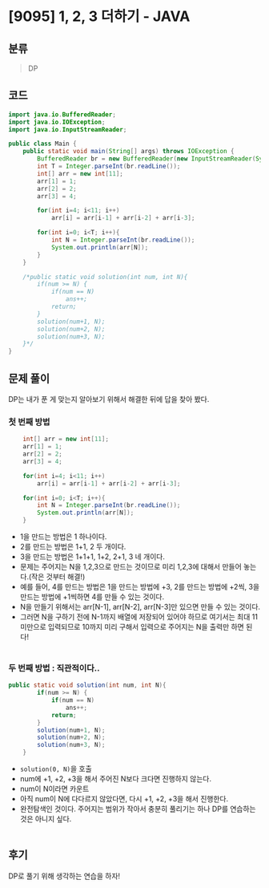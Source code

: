 # [9095] 1, 2, 3 더하기 - JAVA

## 분류
> DP

## 코드
```java
import java.io.BufferedReader;
import java.io.IOException;
import java.io.InputStreamReader;

public class Main {
    public static void main(String[] args) throws IOException {
        BufferedReader br = new BufferedReader(new InputStreamReader(System.in));
        int T = Integer.parseInt(br.readLine());
        int[] arr = new int[11];
        arr[1] = 1;
        arr[2] = 2;
        arr[3] = 4;

        for(int i=4; i<11; i++)
            arr[i] = arr[i-1] + arr[i-2] + arr[i-3];

        for(int i=0; i<T; i++){
            int N = Integer.parseInt(br.readLine());
            System.out.println(arr[N]);
        }
    }

    /*public static void solution(int num, int N){
        if(num >= N) {
            if(num == N)
                ans++;
            return;
        }
        solution(num+1, N);
        solution(num+2, N);
        solution(num+3, N);
    }*/
}
```

## 문제 풀이
DP는 내가 푼 게 맞는지 알아보기 위해서 해결한 뒤에 답을 찾아 봤다.

### 첫 번째 방법
```java
    int[] arr = new int[11];
    arr[1] = 1;
    arr[2] = 2;
    arr[3] = 4;

    for(int i=4; i<11; i++)
        arr[i] = arr[i-1] + arr[i-2] + arr[i-3];

    for(int i=0; i<T; i++){
        int N = Integer.parseInt(br.readLine());
        System.out.println(arr[N]);
    }
```
   - 1을 만드는 방법은 1 하나이다.
   - 2를 만드는 방법은 1+1, 2 두 개이다.
   - 3을 만드는 방법은 1+1+1, 1+2, 2+1, 3 네 개이다.
   - 문제는 주어지는 N을 1,2,3으로 만드는 것이므로 미리 1,2,3에 대해서 만들어 놓는다.(작은 것부터 해결!)
   - 예를 들어, 4를 만드는 방법은 1을 만드는 방법에 +3, 2를 만드는 방법에 +2씩, 3을 만드는 방법에 +1씩하면 4를 만들 수 있는 것이다.
   - N을 만들기 위해서는 arr[N-1], arr[N-2], arr[N-3]만 있으면 만들 수 있는 것이다.
   - 그러면 N을 구하기 전에 N-1까지 배열에 저장되어 있어야 하므로 여기서는 최대 11미만으로 입력되므로 10까지 미리 구해서 입력으로 주어지는 N을 출력만 하면 된다!
<br><br>

### 두 번째 방법 : 직관적이다..
```java
public static void solution(int num, int N){
        if(num >= N) {
            if(num == N)
                ans++;
            return;
        }
        solution(num+1, N);
        solution(num+2, N);
        solution(num+3, N);
    }
```
   - `solution(0, N)`을 호출
   - num에 +1, +2, +3을 해서 주어진 N보다 크다면 진행하지 않는다.
   - num이 N이라면 카운트
   - 아직 num이 N에 다다르지 않았다면, 다시 +1, +2, +3을 해서 진행한다.
   - 완전탐색인 것이다. 주어지는 범위가 작아서 충분히 풀리기는 하나 DP를 연습하는 것은 아니지 싶다.
<br><br>

## 후기
DP로 풀기 위해 생각하는 연습을 하자!